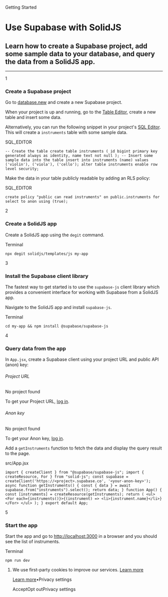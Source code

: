 Getting Started

# Use Supabase with SolidJS

## Learn how to create a Supabase project, add some sample data to your database, and query the data from a SolidJS app.

* * *

1

### Create a Supabase project

Go to [database.new](https://database.new/) and create a new Supabase project.

When your project is up and running, go to the [Table Editor](https://supabase.com/dashboard/project/_/editor), create a new table and insert some data.

Alternatively, you can run the following snippet in your project's [SQL Editor](https://supabase.com/dashboard/project/_/sql/new). This will create a `instruments` table with some sample data.

SQL\_EDITOR

`
-- Create the table
create table instruments (
id bigint primary key generated always as identity,
name text not null
);
-- Insert some sample data into the table
insert into instruments (name)
values
('violin'),
('viola'),
('cello');
alter table instruments enable row level security;
`

Make the data in your table publicly readable by adding an RLS policy:

SQL\_EDITOR

`
create policy "public can read instruments"
on public.instruments
for select to anon
using (true);
`

2

### Create a SolidJS app

Create a SolidJS app using the `degit` command.

Terminal

`
npx degit solidjs/templates/js my-app
`

3

### Install the Supabase client library

The fastest way to get started is to use the `supabase-js` client library which provides a convenient interface for working with Supabase from a SolidJS app.

Navigate to the SolidJS app and install `supabase-js`.

Terminal

`
cd my-app && npm install @supabase/supabase-js
`

4

### Query data from the app

In `App.jsx`, create a Supabase client using your project URL and public API (anon) key:

###### Project URL

No project found

To get your Project URL, [log in](https://supabase.com/dashboard).

###### Anon key

No project found

To get your Anon key, [log in](https://supabase.com/dashboard).

Add a `getInstruments` function to fetch the data and display the query result to the page.

src/App.jsx

`
import { createClient } from "@supabase/supabase-js";
import { createResource, For } from "solid-js";
const supabase = createClient('https://<project>.supabase.co', '<your-anon-key>');
async function getInstruments() {
    const { data } = await supabase.from("instruments").select();
    return data;
}
function App() {
    const [instruments] = createResource(getInstruments);
    return (
      <ul>
        <For each={instruments()}>{(instrument) => <li>{instrument.name}</li>}</For>
      </ul>
    );
}
export default App;
`

5

### Start the app

Start the app and go to [http://localhost:3000](http://localhost:3000/) in a browser and you should see the list of instruments.

Terminal

`
npm run dev
`

1. We use first-party cookies to improve our services. [Learn more](https://supabase.com/privacy#8-cookies-and-similar-technologies-used-on-our-european-services)



   [Learn more](https://supabase.com/privacy#8-cookies-and-similar-technologies-used-on-our-european-services)•Privacy settings





   AcceptOpt outPrivacy settings